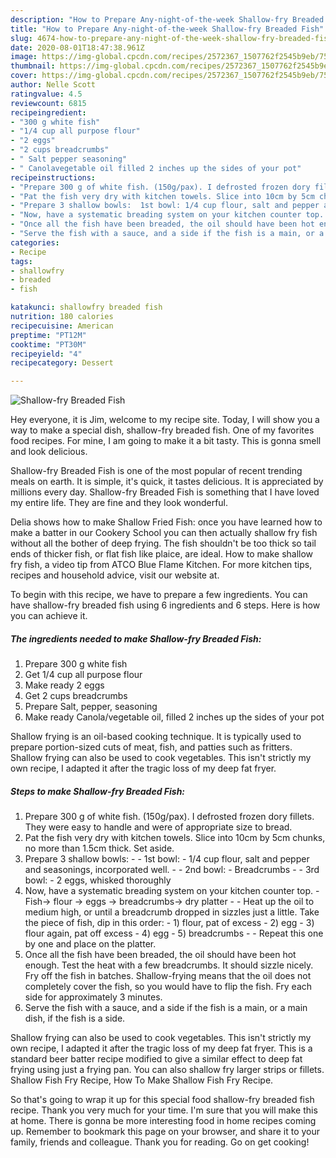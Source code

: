 ```yaml
---
description: "How to Prepare Any-night-of-the-week Shallow-fry Breaded Fish"
title: "How to Prepare Any-night-of-the-week Shallow-fry Breaded Fish"
slug: 4674-how-to-prepare-any-night-of-the-week-shallow-fry-breaded-fish
date: 2020-08-01T18:47:38.961Z
image: https://img-global.cpcdn.com/recipes/2572367_1507762f2545b9eb/751x532cq70/shallow-fry-breaded-fish-recipe-main-photo.jpg
thumbnail: https://img-global.cpcdn.com/recipes/2572367_1507762f2545b9eb/751x532cq70/shallow-fry-breaded-fish-recipe-main-photo.jpg
cover: https://img-global.cpcdn.com/recipes/2572367_1507762f2545b9eb/751x532cq70/shallow-fry-breaded-fish-recipe-main-photo.jpg
author: Nelle Scott
ratingvalue: 4.5
reviewcount: 6815
recipeingredient:
- "300 g white fish"
- "1/4 cup all purpose flour"
- "2 eggs"
- "2 cups breadcrumbs"
- " Salt pepper seasoning"
- " Canolavegetable oil filled 2 inches up the sides of your pot"
recipeinstructions:
- "Prepare 300 g of white fish. (150g/pax). I defrosted frozen dory fillets. They were easy to handle and were of appropriate size to bread."
- "Pat the fish very dry with kitchen towels. Slice into 10cm by 5cm chunks, no more than 1.5cm thick. Set aside."
- "Prepare 3 shallow bowls:  1st bowl: 1/4 cup flour, salt and pepper and seasonings, incorporated well.   2nd bowl:  Breadcrumbs  3rd bowl: 2 eggs, whisked thoroughly"
- "Now, have a systematic breading system on your kitchen counter top.  Fish-&gt; flour -&gt; eggs -&gt; breadcrumbs-&gt; dry platter  Heat up the oil to medium high, or until a breadcrumb dropped in sizzles just a little. Take the piece of fish, dip in this order: 1) flour, pat of excess 2) egg 3) flour again, pat off excess 4) egg 5) breadcrumbs  Repeat this one by one and place on the platter."
- "Once all the fish have been breaded, the oil should have been hot enough. Test the heat with a few breadcrumbs. It should sizzle nicely. Fry off the fish in batches. Shallow-frying means that the oil does not completely cover the fish, so you would have to flip the fish. Fry each side for approximately 3 minutes."
- "Serve the fish with a sauce, and a side if the fish is a main, or a main dish, if the fish is a side."
categories:
- Recipe
tags:
- shallowfry
- breaded
- fish

katakunci: shallowfry breaded fish 
nutrition: 180 calories
recipecuisine: American
preptime: "PT12M"
cooktime: "PT30M"
recipeyield: "4"
recipecategory: Dessert

---
```



![Shallow-fry Breaded Fish](https://img-global.cpcdn.com/recipes/2572367_1507762f2545b9eb/751x532cq70/shallow-fry-breaded-fish-recipe-main-photo.jpg)

Hey everyone, it is Jim, welcome to my recipe site. Today, I will show you a way to make a special dish, shallow-fry breaded fish. One of my favorites food recipes. For mine, I am going to make it a bit tasty. This is gonna smell and look delicious.

Shallow-fry Breaded Fish is one of the most popular of recent trending meals on earth. It is simple, it's quick, it tastes delicious. It is appreciated by millions every day. Shallow-fry Breaded Fish is something that I have loved my entire life. They are fine and they look wonderful.

Delia shows how to make Shallow Fried Fish: once you have learned how to make a batter in our Cookery School you can then actually shallow fry fish without all the bother of deep frying. The fish shouldn&#39;t be too thick so tail ends of thicker fish, or flat fish like plaice, are ideal. How to make shallow fry fish, a video tip from ATCO Blue Flame Kitchen. For more kitchen tips, recipes and household advice, visit our website at.


To begin with this recipe, we have to prepare a few ingredients. You can have shallow-fry breaded fish using 6 ingredients and 6 steps. Here is how you can achieve it.

<!--inarticleads1-->

##### The ingredients needed to make Shallow-fry Breaded Fish:

1. Prepare 300 g white fish
1. Get 1/4 cup all purpose flour
1. Make ready 2 eggs
1. Get 2 cups breadcrumbs
1. Prepare  Salt, pepper, seasoning
1. Make ready  Canola/vegetable oil, filled 2 inches up the sides of your pot


Shallow frying is an oil-based cooking technique. It is typically used to prepare portion-sized cuts of meat, fish, and patties such as fritters. Shallow frying can also be used to cook vegetables. This isn&#39;t strictly my own recipe, I adapted it after the tragic loss of my deep fat fryer. 

<!--inarticleads2-->

##### Steps to make Shallow-fry Breaded Fish:

1. Prepare 300 g of white fish. (150g/pax). I defrosted frozen dory fillets. They were easy to handle and were of appropriate size to bread.
1. Pat the fish very dry with kitchen towels. Slice into 10cm by 5cm chunks, no more than 1.5cm thick. Set aside.
1. Prepare 3 shallow bowls: -  - 1st bowl: - 1/4 cup flour, salt and pepper and seasonings, incorporated well.  -  - 2nd bowl:  - Breadcrumbs -  - 3rd bowl: - 2 eggs, whisked thoroughly
1. Now, have a systematic breading system on your kitchen counter top.  - Fish-&gt; flour -&gt; eggs -&gt; breadcrumbs-&gt; dry platter -  - Heat up the oil to medium high, or until a breadcrumb dropped in sizzles just a little. Take the piece of fish, dip in this order: - 1) flour, pat of excess - 2) egg - 3) flour again, pat off excess - 4) egg - 5) breadcrumbs -  - Repeat this one by one and place on the platter.
1. Once all the fish have been breaded, the oil should have been hot enough. Test the heat with a few breadcrumbs. It should sizzle nicely. Fry off the fish in batches. Shallow-frying means that the oil does not completely cover the fish, so you would have to flip the fish. Fry each side for approximately 3 minutes.
1. Serve the fish with a sauce, and a side if the fish is a main, or a main dish, if the fish is a side.


Shallow frying can also be used to cook vegetables. This isn&#39;t strictly my own recipe, I adapted it after the tragic loss of my deep fat fryer. This is a standard beer batter recipe modified to give a similar effect to deep fat frying using just a frying pan. You can also shallow fry larger strips or fillets. Shallow Fish Fry Recipe, How To Make Shallow Fish Fry Recipe. 

So that's going to wrap it up for this special food shallow-fry breaded fish recipe. Thank you very much for your time. I'm sure that you will make this at home. There is gonna be more interesting food in home recipes coming up. Remember to bookmark this page on your browser, and share it to your family, friends and colleague. Thank you for reading. Go on get cooking!
